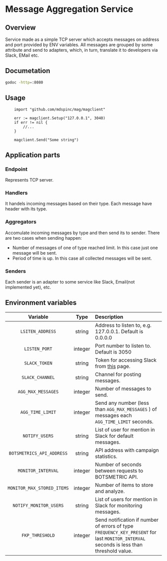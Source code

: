 # Message Aggregation Service

## Overview
Service made as a simple TCP server which accepts messages on address and port 
provided by ENV variables. All messages are grouped by some attribute and send
to adapters, which, in turn, translate it to developers via Slack, EMail etc.

## Documetation
```bash 
godoc -http=:8080
```

## Usage
```golang
	import "github.com/mdspinc/mag/magclient"
	
	err := magclient.Setup("127.0.0.1", 3040)
	if err != nil {
		//...
	}

	magclient.Send("Some string")

```

## Application parts
### Endpoint
Represents TCP server. 

### Handlers
It handels incoming messages based on their type. Each message have header with 
its type.

### Aggregators
Accomulate incoming messages by type and then send its to sender. There are two 
cases when sending happen:
* Number of messages of one of type reached limit. In this case just one message 
will be sent. 
* Period of time is up. In this case all collected messages will be sent.

### Senders 
Each sender is an adapter to some service like Slack, Email(not implemented yet), etc.


## Environment variables 
| Variable | Type | Description | 
| :---: | :---: | :--- |
| `LSITEN_ADDRESS` | string | Address to listen to, e.g. 127.0.0.1. Default is 0.0.0.0 | 
| `LISTEN_PORT` | integer | Port number to listen to. Default is 3050 |
| `SLACK_TOKEN` | string | Token for accessing Slack from [this](https://api.slack.com/docs/oauth-test-tokens) page.|
| `SLACK_CHANNEL` | string | Channel for posting messages. |
| `AGG_MAX_MESSAGES` | integer | Number of messages to send. |
| `AGG_TIME_LIMIT` | integer | Send any number (less than `AGG_MAX_MESSAGES` ) of messages each `AGG_TIME_LIMIT` seconds. |
| `NOTIFY_USERS` | string | List of user for mention in Slack for default messages. |
| `BOTSMETRICS_API_ADDRESS` | string | API address with campaign statistics. |
| `MONITOR_INTERVAL` | integer | Number of seconds between requests to BOTSMETRIC API. |
| `MONITOR_MAX_STORED_ITEMS` | integer | Number of items to store and analyze. |
| `NOTIFY_MONITOR_USERS` | string | List of users for mention in Slack for monitoring messages. |
| `FKP_THRESHOLD` | integer | Send notification if number of errors of type `FREQUENCY_KEY_PRESENT` for last `MONITOR_INTERVAL` seconds is less than threshold value. |

